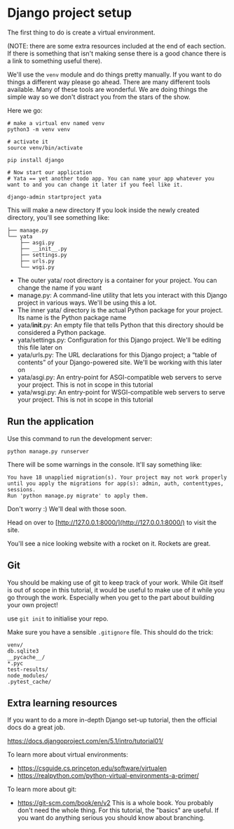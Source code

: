 # Django project setup 

The first thing to do is create a virtual environment. 

(NOTE: there are some extra resources included at the end of each section. If there is something that isn't making sense there is a good chance there is a link to something useful there).

We'll use the `venv` module and do things pretty manually. If you want to do things a different way please go ahead. There are many different tools available. Many of these tools are wonderful.
We are doing things the simple way so we don't distract you from the stars of the show. 

Here we go:

```
# make a virtual env named venv
python3 -m venv venv

# activate it
source venv/bin/activate

pip install django

# Now start our application
# Yata == yet another todo app. You can name your app whatever you want to and you can change it later if you feel like it.

django-admin startproject yata
```

This will make a new directory
If you look inside the newly created directory, you'll see something like:

```
├── manage.py
└── yata
    ├── asgi.py
    ├── __init__.py
    ├── settings.py
    ├── urls.py
    └── wsgi.py
```

- The outer yata/ root directory is a container for your project. You can change the name if you want
- manage.py: A command-line utility that lets you interact with this Django project in various ways. We'll be using this a lot.
- The inner yata/ directory is the actual Python package for your project. Its name is the Python package name
- yata/__init__.py: An empty file that tells Python that this directory should be considered a Python package.
- yata/settings.py: Configuration for this Django project. We'll be editing this file later on
- yata/urls.py: The URL declarations for this Django project; a “table of contents” of your Django-powered site. We'll be working with this later on
- yata/asgi.py: An entry-point for ASGI-compatible web servers to serve your project. This is not in scope in this tutorial
- yata/wsgi.py: An entry-point for WSGI-compatible web servers to serve your project. This is not in scope in this tutorial 

## Run the application 

Use this command to run the development server: 

```
python manage.py runserver
```

There will be some warnings in the console. It'll say something like:

```
You have 18 unapplied migration(s). Your project may not work properly until you apply the migrations for app(s): admin, auth, contenttypes, sessions.
Run 'python manage.py migrate' to apply them.
```

Don't worry :) We'll deal with those soon.

Head on over to [http://127.0.0.1:8000/](http://127.0.0.1:8000/) to visit the site.

You'll see a nice looking website with a rocket on it. Rockets are great.

## Git

You should be making use of git to keep track of your work.  While Git itself is out of scope in this tutorial, it would be useful to make use of it while you go through the work. Especially when you get to the part about building your own project!

use `git init` to initialise your repo.

Make sure you have a sensible `.gitignore` file. This should do the trick:

```
venv/
db.sqlite3
__pycache__/
*.pyc
test-results/
node_modules/
.pytest_cache/
```

## Extra learning resources

If you want to do a more in-depth Django set-up tutorial, then the official docs do a great job. 

https://docs.djangoproject.com/en/5.1/intro/tutorial01/

To learn more about virtual environments: 
- https://csguide.cs.princeton.edu/software/virtualen
- https://realpython.com/python-virtual-environments-a-primer/

To learn more about git:
- https://git-scm.com/book/en/v2 This is a whole book. You probably don't need the whole thing. For this tutorial, the "basics" are useful. If you want do anything serious you should know about branching.